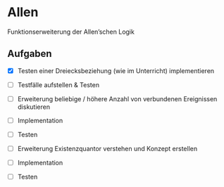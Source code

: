 Allen
=====

Funktionserweiterung der Allen’schen Logik


Aufgaben
--------

- [X] Testen einer Dreiecksbeziehung (wie im Unterricht) implementieren
- [ ] Testfälle aufstellen & Testen


- [ ] Erweiterung beliebige / höhere Anzahl von verbundenen Ereignissen diskutieren
- [ ] Implementation
- [ ] Testen


- [ ] Erweiterung Existenzquantor verstehen und Konzept erstellen
- [ ] Implementation
- [ ] Testen

